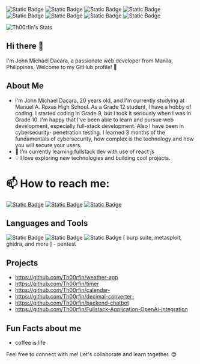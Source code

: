 ![Static Badge](https://img.shields.io/badge/mern_stack-green?logo=mern) ![Static Badge](https://img.shields.io/badge/typescript-gray?logo=typescript)
![Static Badge](https://img.shields.io/badge/javascript-yellow?logo=javascript)
![Static Badge](https://img.shields.io/badge/reactjs-white?logo=react)
![Static Badge](https://img.shields.io/badge/firebase-red?logo=firebase-red)
![Static Badge](https://img.shields.io/badge/tailwind-%23a3b3a4?logo=tailwindcss&labelColor=black)
![Static Badge](https://img.shields.io/badge/figma-rgb(221%20214%20254)?logo=figma&labelColor=black)
![Static Badge](https://img.shields.io/badge/linux-rgb(250%20250%20249)?logo=linux&labelColor=white)

![Th00rfin's Stats](https://github-readme-stats.vercel.app/api?username=Th00rfin&theme=tokyonight&show_icons=true&hide_border=false&count_private=false)



## Hi there 👋
I'm John Michael Dacara, a passionate web developer from Manila, Philippines. Welcome to my GitHub profile! 🚀


## About Me
- I'm John Michael Dacara, 20 years old, and I'm currently studying at Manuel A. Roxas High School. As a Grade 12 student, I have a hobby of coding. I started coding in Grade 9, but I took it seriously when I was in Grade 10. I'm happy that I've been able to learn and pursue web development, especially full-stack development. Also I have been in cybersecurity- penetration testing. I learned 3 months of the fundamentals of cybersecurity, how complex is the technology and how you will secure your users.
- 🌱 I’m currently learning fullstack dev with use of react js
- 💡 I love exploring new technologies and building cool projects.
# 📫 How to reach me:
[![Static Badge](https://img.shields.io/badge/facebook-blue?logo=facebook)](https://www.facebook.com/johnmichael.dacara.3)
[![Static Badge](https://img.shields.io/badge/instagram-pink?logo=instagram)](https://www.instagram.com/curvooo0ss/)
[![Static Badge](https://img.shields.io/badge/github-black?logo=github)](https://github.com/Th00rfin/Th00rfin)

## Languages and Tools
![Static Badge](https://img.shields.io/badge/typescript-gray?logo=typescript)
![Static Badge](https://img.shields.io/badge/javascript-yellow?logo=javascript)
![Static Badge](https://img.shields.io/badge/reactjs-white?logo=react)
[ burp suite, metasploit, ghidra, and more ] - pentest

## Projects
- https://github.com/Th00rfin/weather-app
- https://github.com/Th00rfin/timer
- https://github.com/Th00rfin/calendar-
- https://github.com/Th00rfin/decimal-converter-
- https://github.com/Th00rfin/backend-chatbot
- https://github.com/Th00rfin/Fullstack-Application-OpenAi-integration


## Fun Facts about me
- coffee is life
  



Feel free to connect with me! Let's collaborate and learn together. 😊

<!--
**Th00rfin/Th00rfin** is a ✨ _special_ ✨ repository because its `README.md` (this file) appears on your GitHub profile.

Here are some ideas to get you started:

- 🔭 I’m currently working on ...
- 🌱 I’m currently learning ...
- 👯 I’m looking to collaborate on ...
- 🤔 I’m looking for help with ...
- 💬 Ask me about ...
- 📫 How to reach me: ...
- 😄 Pronouns: ...
- ⚡ Fun fact: ...
-->

